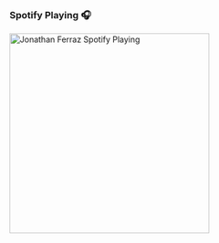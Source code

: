### Spotify Playing 🎧

[<img src="https://jonathanchagas-spotify.vercel.app/api/spotify" alt="Jonathan Ferraz Spotify Playing" width="350" />](https://open.spotify.com/user/jonathan.silva9785)